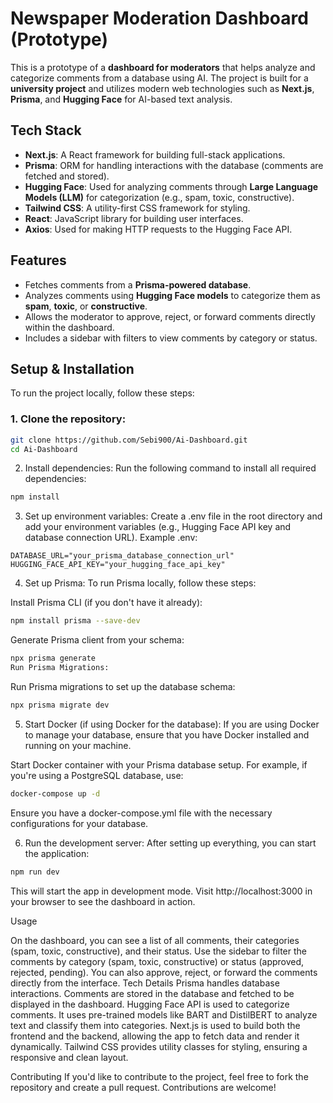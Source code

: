 # Newspaper Moderation Dashboard (Prototype)

This is a prototype of a **dashboard for moderators** that helps analyze and categorize comments from a database using AI. The project is built for a **university project** and utilizes modern web technologies such as **Next.js**, **Prisma**, and **Hugging Face** for AI-based text analysis.

## Tech Stack

- **Next.js**: A React framework for building full-stack applications.
- **Prisma**: ORM for handling interactions with the database (comments are fetched and stored).
- **Hugging Face**: Used for analyzing comments through **Large Language Models (LLM)** for categorization (e.g., spam, toxic, constructive).
- **Tailwind CSS**: A utility-first CSS framework for styling.
- **React**: JavaScript library for building user interfaces.
- **Axios**: Used for making HTTP requests to the Hugging Face API.

## Features

- Fetches comments from a **Prisma-powered database**.
- Analyzes comments using **Hugging Face models** to categorize them as **spam**, **toxic**, or **constructive**.
- Allows the moderator to approve, reject, or forward comments directly within the dashboard.
- Includes a sidebar with filters to view comments by category or status.

## Setup & Installation

To run the project locally, follow these steps:

### 1. Clone the repository:

```bash
git clone https://github.com/Sebi900/Ai-Dashboard.git
cd Ai-Dashboard
```

2. Install dependencies:
   Run the following command to install all required dependencies:

```bash
npm install
```

3. Set up environment variables:
   Create a .env file in the root directory and add your environment variables (e.g., Hugging Face API key and database connection URL). Example .env:

```env
DATABASE_URL="your_prisma_database_connection_url"
HUGGING_FACE_API_KEY="your_hugging_face_api_key"
```

4. Set up Prisma:
   To run Prisma locally, follow these steps:

Install Prisma CLI (if you don't have it already):

```bash
npm install prisma --save-dev
```

Generate Prisma client from your schema:

```bash
npx prisma generate
Run Prisma Migrations:
```

Run Prisma migrations to set up the database schema:

```bash
npx prisma migrate dev
```

5. Start Docker (if using Docker for the database):
   If you are using Docker to manage your database, ensure that you have Docker installed and running on your machine.

Start Docker container with your Prisma database setup. For example, if you're using a PostgreSQL database, use:

```bash
docker-compose up -d
```

Ensure you have a docker-compose.yml file with the necessary configurations for your database.

6. Run the development server:
   After setting up everything, you can start the application:

```bash
npm run dev
```

This will start the app in development mode. Visit http://localhost:3000 in your browser to see the dashboard in action.

Usage

On the dashboard, you can see a list of all comments, their categories (spam, toxic, constructive), and their status.
Use the sidebar to filter the comments by category (spam, toxic, constructive) or status (approved, rejected, pending).
You can also approve, reject, or forward the comments directly from the interface.
Tech Details
Prisma handles database interactions. Comments are stored in the database and fetched to be displayed in the dashboard.
Hugging Face API is used to categorize comments. It uses pre-trained models like BART and DistilBERT to analyze text and classify them into categories.
Next.js is used to build both the frontend and the backend, allowing the app to fetch data and render it dynamically.
Tailwind CSS provides utility classes for styling, ensuring a responsive and clean layout.

Contributing
If you'd like to contribute to the project, feel free to fork the repository and create a pull request. Contributions are welcome!
